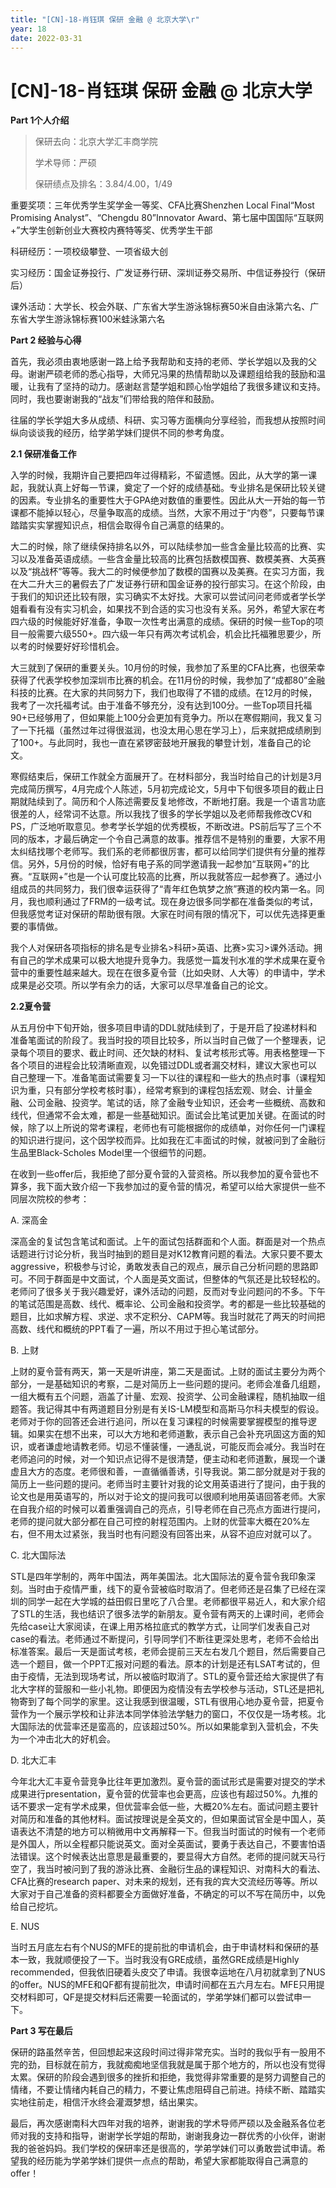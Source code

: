```yaml
---
title: "[CN]-18-肖钰琪 保研 金融 @ 北京大学\r"
year: 18
date: 2022-03-31
---
```


# [CN]-18-肖钰琪 保研 金融 @ 北京大学

**Part 1个人介绍**

> 保研去向：北京大学汇丰商学院
>
> 学术导师：严硕
>
> 保研绩点及排名：3.84/4.00，1/49

 

重要奖项：三年优秀学生奖学金一等奖、CFA比赛Shenzhen Local Final“Most Promising Analyst”、“Chengdu 80”Innovator Award、第七届中国国际“互联网+”大学生创新创业大赛校内赛特等奖、优秀学生干部

科研经历：一项校级攀登、一项省级大创

实习经历：国金证券投行、广发证券行研、深圳证券交易所、中信证券投行（保研后）

课外活动：大学长、校会外联、广东省大学生游泳锦标赛50米自由泳第六名、广东省大学生游泳锦标赛100米蛙泳第六名

 

**Part 2 经验与心得**

首先，我必须由衷地感谢一路上给予我帮助和支持的老师、学长学姐以及我的父母。谢谢严硕老师的悉心指导，大师兄冯果的热情帮助以及课题组给我的鼓励和温暖，让我有了坚持的动力。感谢赵言楚学姐和顾心怡学姐给了我很多建议和支持。同时，我也要谢谢我的“战友”们带给我的陪伴和鼓励。

往届的学长学姐大多从成绩、科研、实习等方面横向分享经验，而我想从按照时间纵向谈谈我的经历，给学弟学妹们提供不同的参考角度。

**2.1 保研准备工作**

入学的时候，我期许自己要把四年过得精彩，不留遗憾。因此，从大学的第一课起，我就认真上好每一节课，奠定了一个好的成绩基础。专业排名是保研比较关键的因素。专业排名的重要性大于GPA绝对数值的重要性。因此从大一开始的每一节课都不能掉以轻心，尽量争取高的成绩。当然，大家不用过于“内卷”，只要每节课踏踏实实掌握知识点，相信会取得令自己满意的结果的。

大二的时候，除了继续保持排名以外，可以陆续参加一些含金量比较高的比赛、实习以及准备英语成绩。一些含金量比较高的比赛包括数模国赛、数模美赛、大英赛以及“挑战杯”等等。我大二的时候便参加了数模的国赛以及美赛。在实习方面，我在大二升大三的暑假去了广发证券行研和国金证券的投行部实习。在这个阶段，由于我们的知识还比较有限，实习确实不太好找。大家可以尝试问问老师或者学长学姐看看有没有实习机会，如果找不到合适的实习也没有关系。另外，希望大家在考四六级的时候能好好准备，争取一次性考出满意的成绩。保研的时候一些Top的项目一般需要六级550+。四六级一年只有两次考试机会，机会比托福雅思要少，所以考的时候要好好珍惜机会。

大三就到了保研的重要关头。10月份的时候，我参加了系里的CFA比赛，也很荣幸获得了代表学校参加深圳市比赛的机会。在11月份的时候，我参加了“成都80”金融科技的比赛。在大家的共同努力下，我们也取得了不错的成绩。在12月的时候，我考了一次托福考试。由于准备不够充分，没有达到100分。一些Top项目托福90+已经够用了，但如果能上100分会更加有竞争力。所以在寒假期间，我又复习了一下托福（虽然过年过得很滋润，也没太用心思在学习上），后来就把成绩刷到了100+。与此同时，我也一直在紧锣密鼓地开展我的攀登计划，准备自己的论文。

寒假结束后，保研工作就全方面展开了。在材料部分，我当时给自己的计划是3月完成简历撰写，4月完成个人陈述，5月初完成论文，5月中下旬很多项目的截止日期就陆续到了。简历和个人陈述需要反复地修改，不断地打磨。我是一个语言功底很差的人，经常词不达意。所以我找了很多的学长学姐以及老师帮我修改CV和PS，广泛地听取意见。参考学长学姐的优秀模板，不断改进。PS前后写了三个不同的版本，才最后确定一个令自己满意的故事。推荐信不是特别的重要，大家不用太纠结找哪个老师写。我们系的老师都很厉害，都可以给同学们提供有分量的推荐信。另外，5月份的时候，恰好有电子系的同学邀请我一起参加“互联网+”的比赛。“互联网+”也是一个认可度比较高的比赛，所以我就答应一起参赛了。通过小组成员的共同努力，我们很幸运获得了“青年红色筑梦之旅”赛道的校内第一名。同月，我也顺利通过了FRM的一级考试。现在身边很多同学都在准备类似的考试，但我感觉考证对保研的帮助很有限。大家在时间有限的情况下，可以优先选择更重要的事情做。

我个人对保研各项指标的排名是专业排名>科研>英语、比赛>实习>课外活动。拥有自己的学术成果可以极大地提升竞争力。我感觉一篇发刊水准的学术成果在夏令营中的重要性越来越大。现在在很多夏令营（比如央财、人大等）的申请中，学术成果是必交项。所以学有余力的话，大家可以尽早准备自己的论文。

**2.2夏令营**

从五月份中下旬开始，很多项目申请的DDL就陆续到了，于是开启了投递材料和准备笔面试的阶段了。我当时投的项目比较多，所以当时自己做了一个整理表，记录每个项目的要求、截止时间、还欠缺的材料、复试考核形式等。用表格整理一下各个项目的进程会比较清晰直观，以免错过DDL或者漏交材料，建议大家也可以自己整理一下。准备笔面试需要复习一下以往的课程和一些大的热点时事（课程知识为重，只有部分学校考核时事），经常考察到的课程包括宏观、财会、计量金融、公司金融、投资学。笔试的话，除了金融专业知识，还会考一些概统、高数和线代，但通常不会太难，都是一些基础知识。面试会比笔试更加关键。在面试的时候，除了以上所说的常考课程，老师也有可能根据你的成绩单，对你任何一门课程的知识进行提问，这个因学校而异。比如我在汇丰面试的时候，就被问到了金融衍生品里Black-Scholes Model里一个很细节的问题。

在收到一些offer后，我拒绝了部分夏令营的入营资格。所以我参加的夏令营也不算多，我下面大致介绍一下我参加过的夏令营的情况，希望可以给大家提供一些不同层次院校的参考：

A. 深高金

深高金的复试包含笔试和面试。上午的面试包括群面和个人面。群面是对一个热点话题进行讨论分析，我当时抽到的题目是对K12教育问题的看法。大家只要不要太aggressive，积极参与讨论，勇敢发表自己的观点，展示自己分析问题的思路即可。不同于群面是中文面试，个人面是英文面试，但整体的气氛还是比较轻松的。老师问了很多关于我兴趣爱好，课外活动的问题，反而对专业问题问的不多。下午的笔试范围是高数、线代、概率论、公司金融和投资学。考的都是一些比较基础的题目，比如求解方程、求逆、求不定积分、CAPM等。我当时就花了两天的时间把高数、线代和概统的PPT看了一遍，所以不用过于担心笔试部分。

B. 上财

上财的夏令营有两天，第一天是听讲座，第二天是面试。上财的面试主要分为两个部分，一是基础知识的考察，二是对简历上一些问题的提问。老师会准备几组题，一组大概有五个问题，涵盖了计量、宏观、投资学、公司金融课程，随机抽取一组题答。我记得其中有两道题目分别是有关IS-LM模型和高斯马尔科夫模型的假设。老师对于你的回答还会进行追问，所以在复习课程的时候需要掌握模型的推导逻辑。如果实在想不出来，可以大方地和老师道歉，表示自己会补充巩固这方面的知识，或者谦虚地请教老师。切忌不懂装懂，一通乱说，可能反而会减分。我当时在老师追问的时候，对一个知识点记得不是很清楚，便主动和老师道歉，展现一个谦虚且大方的态度。老师很和善，一直循循善诱，引导我说。第二部分就是对于我的简历上一些问题的提问。老师当时主要针对我的论文用英语进行了提问，由于我的论文也是用英语写的，所以对于论文的提问我可以很顺利地用英语回答老师。大家在自我介绍的时候可以着重强调自己的亮点，引导老师在自己亮点方面进行提问，老师的提问就大部分都在自己可控的射程范围内。上财的优营率大概在20%左右，但不用太过紧张，我当时也有问题没有回答出来，从容不迫应对就可以了。

C. 北大国际法

STL是四年学制的，两年中国法，两年美国法。北大国际法的夏令营令我印象深刻。当时由于疫情严重，线下的夏令营被临时取消了。但老师还是召集了已经在深圳的同学一起在大学城的益田假日里吃了八合里。老师都很平易近人，和大家介绍了STL的生活，我也结识了很多法学的新朋友。夏令营有两天的上课时间，老师会先给case让大家阅读，在课上用苏格拉底式的教学方式，让同学们发表自己对case的看法。老师通过不断提问，引导同学们不断往更深处思考，老师不会给出标准答案。最后一天是面试考核，老师会提前三天左右发几个题目，然后需要自己选一个题目，做一个PPT汇报对问题的看法。原本的计划是还有LSAT考试的，但由于疫情，无法到现场考试，所以被临时取消了。STL的夏令营还给大家提供了有北大字样的营服和一些小礼物。即便因为疫情没有去学校参与活动，STL还是把礼物寄到了每个同学的家里。这让我感到很温暖，STL有很用心地办夏令营，把夏令营作为一个展示学校和让非法本同学体验法学魅力的窗口，不仅仅是一场考核。北大国际法的优营率还是蛮高的，应该超过50%。所以如果能拿到入营机会，不失为一个冲击北大的好机会。

D. 北大汇丰

今年北大汇丰夏令营竞争比往年更加激烈。夏令营的面试形式是需要对提交的学术成果进行presentation，夏令营的优营率也会更高，应该也有超过50%。九推的话不要求一定有学术成果，但优营率会低一些，大概20%左右。面试问题主要针对简历和准备的其他材料。面试按理说是全英文的，但如果面试官全是中国人，英语表达不清楚的地方可以稍微用中文再解释一下。但我当时面试的时候有一个老师是外国人，所以全程都只能说英文。面对全英面试，要勇于表达自己，不要害怕语法错误。这个时候表达出意思是最重要的，要显得大方自然。老师的提问就天马行空了，我当时被问到了我的游泳比赛、金融衍生品的课程知识、对南科大的看法、CFA比赛的research paper、对未来的规划，还有我的宾大交流经历等等。所以大家对于自己准备的资料都要全方面做好准备，不确定的可以不写在简历中，以免给自己挖坑。

E. NUS

当时五月底左右有个NUS的MFE的提前批的申请机会，由于申请材料和保研的基本一致，我就顺便投了一下。当时我没有GRE成绩，虽然GRE成绩是Highly recommended，但我依旧硬着头皮交了申请。我很幸运地在八月初就拿到了NUS的offer。NUS的MFE和QF都有提前批次，申请时间都在五六月左右。MFE只用提交材料即可，QF是提交材料后还需要一轮面试的，学弟学妹们都可以尝试申一下。

 

**Part 3 写在最后**

保研的路虽然辛苦，但回想起来这段时间过得非常充实。当时的我似乎有一股用不完的劲，目标就在前方，我就痴痴地坚信我就是属于那个地方的，所以也没有觉得太累。保研的阶段会遇到很多的挫折和拒绝，我觉得非常重要的是努力调整自己的情绪，不要让情绪内耗自己的精力，不要让焦虑阻碍自己前进。持续不断、踏踏实实地往前走，相信汗水终会灌溉梦想，结出果实。

最后，再次感谢南科大四年对我的培养，谢谢我的学术导师严硕以及金融系各位老师对我的支持和指导，谢谢学长学姐的帮助，谢谢我身边一群优秀的小伙伴，谢谢我的爸爸妈妈。我们学校的保研率还是很高的，学弟学妹们可以勇敢尝试申请。希望我的经历能为学弟学妹们提供一点点的帮助，希望大家都能取得自己满意的offer！

 